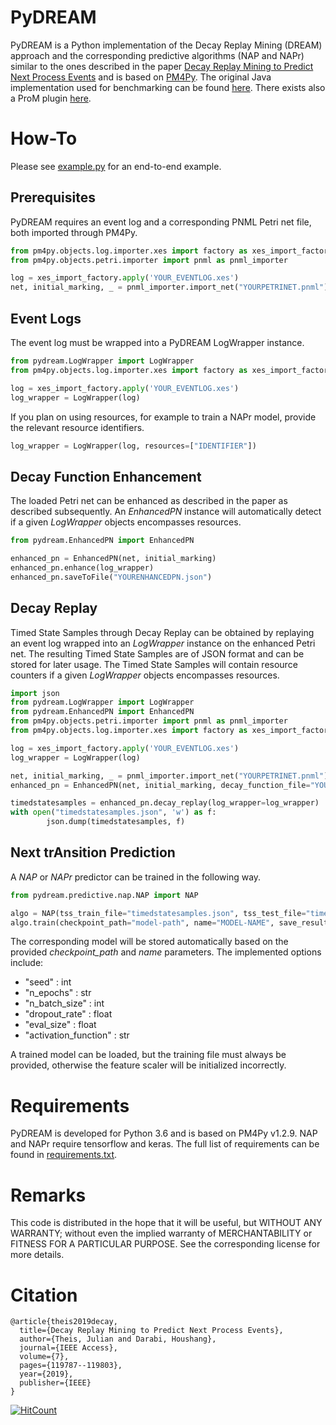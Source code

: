 # PyDREAM
PyDREAM is a Python implementation of the Decay Replay Mining (DREAM) approach and the corresponding predictive algorithms (NAP and NAPr) similar to the ones described in the paper [Decay Replay Mining to Predict Next Process Events](https://ieeexplore.ieee.org/document/8811455) and is based on [PM4Py](http://pm4py.org/). The original Java implementation used for benchmarking can be found [here](https://github.com/Julian-Theis/DREAM-NAP). There exists also a ProM plugin [here](https://prominentlab.github.io/ProM-DREAM/). 

# How-To
Please see [example.py](example.py) for an end-to-end example.

## Prerequisites
PyDREAM requires an event log and a corresponding PNML Petri net file, both imported through PM4Py.
```python
from pm4py.objects.log.importer.xes import factory as xes_import_factory
from pm4py.objects.petri.importer import pnml as pnml_importer

log = xes_import_factory.apply('YOUR_EVENTLOG.xes')
net, initial_marking, _ = pnml_importer.import_net("YOURPETRINET.pnml")
```

## Event Logs
The event log must be wrapped into a PyDREAM LogWrapper instance.
```python
from pydream.LogWrapper import LogWrapper
from pm4py.objects.log.importer.xes import factory as xes_import_factory

log = xes_import_factory.apply('YOUR_EVENTLOG.xes')
log_wrapper = LogWrapper(log)
```

If you plan on using resources, for example to train a NAPr model, provide the relevant resource identifiers.
```python
log_wrapper = LogWrapper(log, resources=["IDENTIFIER"])
```

## Decay Function Enhancement
The loaded Petri net can be enhanced as described in the paper as described subsequently. An *EnhancedPN* instance will automatically detect if a given *LogWrapper* objects encompasses resources.
```python
from pydream.EnhancedPN import EnhancedPN

enhanced_pn = EnhancedPN(net, initial_marking)
enhanced_pn.enhance(log_wrapper)
enhanced_pn.saveToFile("YOURENHANCEDPN.json")
```

## Decay Replay
Timed State Samples through Decay Replay can be obtained by replaying an event log wrapped into an *LogWrapper* instance on the enhanced Petri net. The resulting Timed State Samples are of JSON format and can be stored for later usage. The Timed State Samples will contain resource counters if a given *LogWrapper* objects encompasses resources.
```python
import json
from pydream.LogWrapper import LogWrapper
from pydream.EnhancedPN import EnhancedPN
from pm4py.objects.petri.importer import pnml as pnml_importer
from pm4py.objects.log.importer.xes import factory as xes_import_factory

log = xes_import_factory.apply('YOUR_EVENTLOG.xes')
log_wrapper = LogWrapper(log)

net, initial_marking, _ = pnml_importer.import_net("YOURPETRINET.pnml")
enhanced_pn = EnhancedPN(net, initial_marking, decay_function_file="YOURENHANCEDPN.json")

timedstatesamples = enhanced_pn.decay_replay(log_wrapper=log_wrapper)
with open("timedstatesamples.json", 'w') as f:
        json.dump(timedstatesamples, f)
```

## Next trAnsition Prediction
A *NAP* or *NAPr* predictor can be trained in the following way.
```python
from pydream.predictive.nap.NAP import NAP

algo = NAP(tss_train_file="timedstatesamples.json", tss_test_file="timedstatesamples.json", options={"n_epochs" : 100})
algo.train(checkpoint_path="model-path", name="MODEL-NAME", save_results=True)
```

The corresponding model will be stored automatically based on the provided *checkpoint_path* and *name* parameters. The implemented options include:
* "seed" : int
* "n_epochs" : str
* "n_batch_size" : int
* "dropout_rate" : float
* "eval_size" : float
* "activation_function" : str

A trained model can be loaded, but the training file must always be provided, otherwise the feature scaler will be initialized incorrectly. 

# Requirements
PyDREAM is developed for Python 3.6 and is based on PM4Py v1.2.9. NAP and NAPr require tensorflow and keras. The full list of requirements can be found in [requirements.txt](requirements.txt).


# Remarks
This code is distributed in the hope that it will be useful, but WITHOUT ANY WARRANTY; without even the implied warranty of MERCHANTABILITY or FITNESS FOR A PARTICULAR PURPOSE. See the corresponding license for more details.

# Citation
```
@article{theis2019decay,
  title={Decay Replay Mining to Predict Next Process Events},
  author={Theis, Julian and Darabi, Houshang},
  journal={IEEE Access},
  volume={7},
  pages={119787--119803},
  year={2019},
  publisher={IEEE}
}
```

[![HitCount](http://hits.dwyl.io/Julian-Theis/PyDREAM.svg)](http://hits.dwyl.io/Julian-Theis/PyDREAM)


